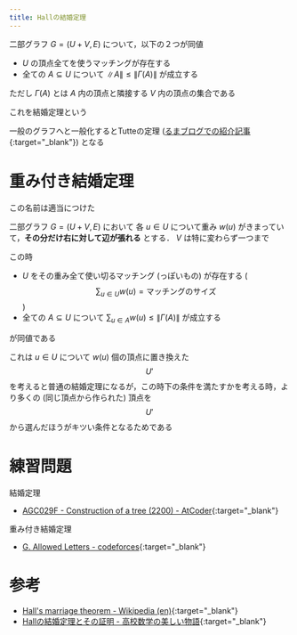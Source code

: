 ```yaml
---
title: Hallの結婚定理
---
```


二部グラフ $G = (U + V, E)$ について，以下の２つが同値

* $U$ の頂点全てを使うマッチングが存在する
* 全ての $A \subseteq U$ について $\|A\| \leq \|\Gamma(A)\|$ が成立する

ただし $\Gamma(A)$ とは $A$ 内の頂点と隣接する $V$ 内の頂点の集合である

これを結婚定理という

一般のグラフへと一般化するとTutteの定理 ([るまブログでの紹介記事](https://tomorinao.blogspot.com/2018/07/tutte.html){:target="_blank"}<!--_-->) となる

# 重み付き結婚定理

この名前は適当につけた

二部グラフ $G = (U + V, E)$ において 各 $u \in U$ について重み $w(u)$ がきまっていて，**その分だけ右に対して辺が張れる** とする． $V$ は特に変わらず一つまで

この時

* $U$ をその重み全て使い切るマッチング (っぽいもの) が存在する ($$\sum_{u \in U} w(u) = \text{マッチングのサイズ}$$)
* 全ての $A \subseteq U$ について $\sum_{u \in A} w(u) \leq \|\Gamma(A)\|$ が成立する

が同値である

これは $u \in U$ について $w(u)$ 個の頂点に置き換えた $$U'$$ を考えると普通の結婚定理になるが，この時下の条件を満たすかを考える時，より多くの (同じ頂点から作られた) 頂点を $$U'$$ から選んだほうがキツい条件となるためである

# 練習問題

結婚定理

* [AGC029F - Construction of a tree (2200) - AtCoder](https://atcoder.jp/contests/agc029/tasks/agc029_f){:target="_blank"}<!--_-->

重み付き結婚定理

* [G. Allowed Letters - codeforces](https://codeforces.com/contest/1009/problem/G){:target="_blank"}<!--_-->

# 参考

* [Hall's marriage theorem - Wikipedia (en)](https://en.wikipedia.org/wiki/Hall%27s_marriage_theorem){:target="_blank"}<!--_-->
* [Hallの結婚定理とその証明 - 高校数学の美しい物語](https://mathtrain.jp/hall){:target="_blank"}<!--_-->

